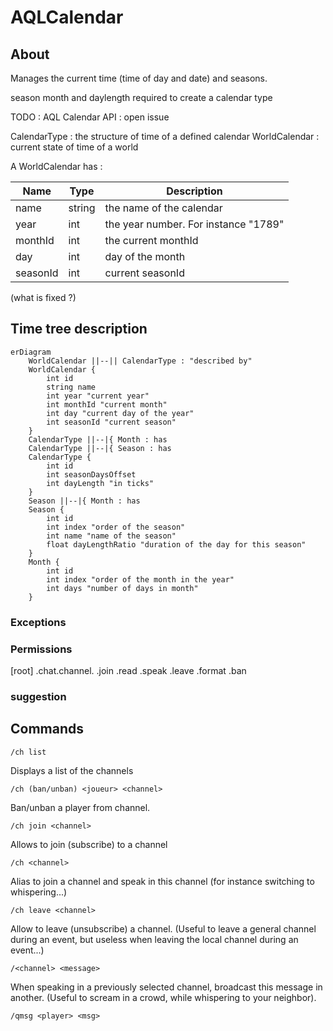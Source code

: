# AQLCalendar

## About ##

Manages the current time (time of day and date) and seasons.

season month and daylength required to create a calendar type

TODO : AQL Calendar API : open issue

CalendarType : the structure of time of a defined calendar
WorldCalendar : current state of time of a world

A WorldCalendar has :

| Name     | Type | Description |
|----------|------|-------------|
| name     | string | the name of the calendar |
| year     | int | the year number. For instance "1789" |
| monthId     | int | the current monthId|
| day     | int |  day of the month |
| seasonId | int |  current seasonId |
(what is fixed ?)

## Time tree description ##

``` mermaid
erDiagram
    WorldCalendar ||--|| CalendarType : "described by"
    WorldCalendar {
        int id
        string name 
        int year "current year"
        int monthId "current month"
        int day "current day of the year"
        int seasonId "current season"
    }
    CalendarType ||--|{ Month : has
    CalendarType ||--|{ Season : has
    CalendarType {
        int id
        int seasonDaysOffset
        int dayLength "in ticks"
    }
    Season ||--|{ Month : has
    Season {
        int id
        int index "order of the season"
        int name "name of the season"
        float dayLengthRatio "duration of the day for this season"
    }
    Month {
        int id
        int index "order of the month in the year"
        int days "number of days in month"
    }
```


### Exceptions ###

### Permissions ###
[root]
.chat.channel.
.join
.read
.speak
.leave
.format
.ban
### suggestion ###

## Commands ##

```
/ch list
```
Displays a list of the channels

```
/ch (ban/unban) <joueur> <channel>
```
Ban/unban a player from channel.

```
/ch join <channel>
```
Allows to join (subscribe) to a channel

```
/ch <channel>
```
Alias to join a channel and speak in this channel (for instance switching to whispering...)

```
/ch leave <channel>
```
Allow to leave (unsubscribe) a channel. (Useful to leave a general channel during an event, but useless when leaving the local channel during an event...)

```
/<channel> <message>
```
When speaking in a previously selected channel, broadcast this message in another. (Useful to scream in a crowd, while whispering to your neighbor).

```
/qmsg <player> <msg>
```
